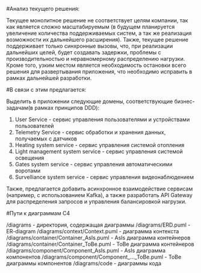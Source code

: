 #Анализ текущего решения:

Текущее монолитное решение не соответствует целям компании, так как является сложно масштабируемым (в будущем планируется увеличение количества поддерживаемых систем, а так же реализация возможности их дальнейшего расширения). Также, текущее решение поддерживает только синхронные вызовы, что, при реализации дальнейших целей, будет создавать задержки, проблемы с производительностью и неравномерному распределению нагрузки. Кроме того, узким местом является необходимость остановки всего решения для развертывания приложения, что необходимо исправить в рамках дальнейшей разработки.

#В связи с этим предлагается:

Выделить в приложении следующие домены, соответствующие бизнес-задачам(в рамках принципов DDD):
1. User Service - сервис управления пользователями и устройствами пользователей
2. Telemetry Service - сервис обработки и хранения данных, получаемых с датчиков
3. Heating system service - сервис управления системой отопления
4. Light management system service - сервис управления системой освещения
5. Gates system service - сервис управления автоматическими воротами
6. Survelliance system service - сервис управления видеонаблюдением

Также, предлагается добавить асинхронное взаимодействие сервисам (например, с использованием Kafka), а также разработать API Gateway для распределения запросов и управления балансировкой нагрузки.

#Пути к диаграммам C4

/diagrams - директория, содержащая диаграммы
/diagrams/ERD.puml - ER-diagram 
/diagrams/context/Context.puml - диаграмма контекста
/diagrams/container/Container_AsIs.puml - AsIs диаграмма контейнеров
/diagrams/container/Container_ToBe.puml - ToBe диаграмма контейнеров
/diagrams/component/Component_AsIs.puml - AsIs диаграмма компонентов
/diagrams/component/Component_..._ToBe.puml - ToBe диаграммы компонентов
/diagrams/code - диаграммы кода